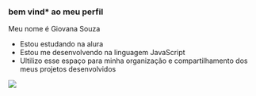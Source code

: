 ### bem vind* ao meu perfil

Meu nome é Giovana Souza

- Estou estudando na alura
- Estou me desenvolvendo na linguagem JavaScript
- Ultilizo esse espaço para minha organização e compartilhamento dos meus projetos desenvolvidos

![](https://media.tenor.com/aM_W6CaK7kUAAAAC/yoongi-soopyoon.gif)
